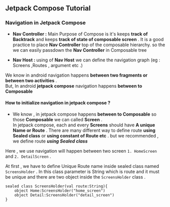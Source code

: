 ## Jetpack Compose Tutorial


### Navigation in Jetpack Compose

<p>

* **Nav Controller :** Main Purpose of Compose is it's keeps **track of Backtrack** and keeps **track of state of composable screen** . 
It is a good practice to place **Nav Controller** top of the composable hierarchy. so the we can easily passdown the **Nav Controller** in Composable tree

* **Nav Host :** using of **Nav Host** we can define the navigation graph (eg : Screens ,Routes , argument etc .) 


We know in android navigation happens **between two fragments or between two activities** . <br/>
But, In android **jetpack compose** navigation happens **between to Composable**

#### How to initialize navigation in jetpack compose ? 

* We know , in jetpack compose happens **between to Composable** so those **Composable** we can called **Screen** . <br/> In jetpack compose, 
  each and every **Screens** should have **A unique Name or Route** . There are many different way to define route  **using Sealed class** or  **using constant of Route etc** .
but we recommended , we define route ***using Sealed class*** <br/>

Here , we use navigation will happen between two screen `1. HomeScreen` and `2. DetailScreen` .

At first , we have to define Unique Route name inside sealed class named `ScreensHolder` . In this class parameter is String which is route and it must be unique  and there are 
two object inside the `ScreensHolder` class . 

```
sealed class ScreensHolder(val route:String){
    object Home:ScreensHolder("home_screen")
    object Detail:ScreensHolder("detail_screen")
}
```



</p>

